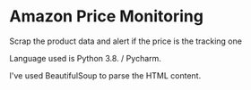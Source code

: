 # Amazon Price Monitoring
Scrap the product data and alert if the price is the tracking one

Language used is Python 3.8. / Pycharm.

I've used BeautifulSoup to parse the HTML content.

